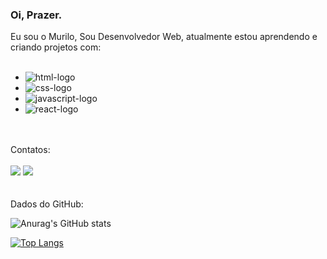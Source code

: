 ### Oi, Prazer.

Eu sou o Murilo, Sou Desenvolvedor Web, atualmente estou aprendendo e criando projetos com: 
<br>
<br>

- <img src= "https://img.shields.io/badge/HTML5-E34F26?style=for-the-badge&logo=html5&logoColor=white" alt= "html-logo"/>
- <img src="https://img.shields.io/badge/CSS3-1572B6?style=for-the-badge&logo=css3&logoColor=white" alt= "css-logo"/>
- <img src="https://img.shields.io/badge/JavaScript-323330?style=for-the-badge&logo=javascript&logoColor=F7DF1E" alt= "javascript-logo"/>
- <img src="https://img.shields.io/badge/React-20232A?style=for-the-badge&logo=react&logoColor=61DAFB" alt="react-logo"/>
<br>
<br>
Contatos:
<br>
<br>
  <a href="https://www.instagram.com/muriloak/"><img src="https://img.shields.io/badge/Instagram-E4405F?style=for-the-badge&logo=instagram&logoColor=white"/><a/>
  <a href="https://www.linkedin.com/in/muriloak/"><img src="https://img.shields.io/badge/LinkedIn-0077B5?style=for-the-badge&logo=linkedin&logoColor=white"/><a/>
<br>
<br>
<br>
Dados do GitHub:

![Anurag's GitHub stats](https://github-readme-stats.vercel.app/api?username=MuriloAK&show_icons=true&theme=tokyonight)

[![Top Langs](https://github-readme-stats.vercel.app/api/top-langs/?username=MuriloAK)](https://github.com/anuraghazra/github-readme-stats)


<!--
**MuriloAK/MuriloAK** is a ✨ _special_ ✨ repository because its `README.md` (this file) appears on your GitHub profile.

Here are some ideas to get you started:

- 🔭 I’m currently working on ...
- 🌱 I’m currently learning ...
- 👯 I’m looking to collaborate on ...
- 🤔 I’m looking for help with ...
- 💬 Ask me about ...
- 📫 How to reach me: ...
- 😄 Pronouns: ...
- ⚡ Fun fact: ...
-->
